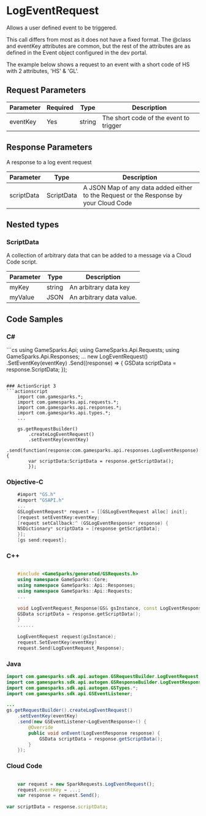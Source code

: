 
# LogEventRequest


Allows a user defined event to be triggered.

This call differs from most as it does not have a fixed format. The @class and eventKey attributes are common, but the rest of the attributes are as defined in the Event object configured in the dev portal.

The example below shows a request to an event with a short code of HS with 2 attributes, 'HS' & 'GL'.


## Request Parameters

Parameter | Required | Type | Description
--------- | -------- | ---- | -----------
eventKey | Yes | string | The short code of the event to trigger

## Response Parameters


A response to a log event request 

Parameter | Type | Description
--------- | ---- | -----------
scriptData | ScriptData | A JSON Map of any data added either to the Request or the Response by your Cloud Code

## Nested types

### ScriptData

A collection of arbitrary data that can be added to a message via a Cloud Code script.

Parameter | Type | Description
--------- | ---- | -----------
myKey | string | An arbitrary data key
myValue | JSON | An arbitrary data value.


## Code Samples

<h3>C#</h3>
```cs
	using GameSparks.Api;
	using GameSparks.Api.Requests;
	using GameSparks.Api.Responses;
	...
	new LogEventRequest()
		.SetEventKey(eventKey)
		.Send((response) => {
		GSData scriptData = response.ScriptData; 
		});

```

### ActionScript 3
```actionscript
	import com.gamesparks.*;
	import com.gamesparks.api.requests.*;
	import com.gamesparks.api.responses.*;
	import com.gamesparks.api.types.*;
	...
	
	gs.getRequestBuilder()
	    .createLogEventRequest()
		.setEventKey(eventKey)
		.send(function(response:com.gamesparks.api.responses.LogEventResponse):void {
		var scriptData:ScriptData = response.getScriptData(); 
		});

```

### Objective-C
```objectivec
	#import "GS.h"
	#import "GSAPI.h"
	...
	GSLogEventRequest* request = [[GSLogEventRequest alloc] init];
	[request setEventKey:eventKey;
	[request setCallback:^ (GSLogEventResponse* response) {
	NSDictionary* scriptData = [response getScriptData]; 
	}];
	[gs send:request];

```

### C++
```cpp

	#include <GameSparks/generated/GSRequests.h>
	using namespace GameSparks::Core;
	using namespace GameSparks::Api::Responses;
	using namespace GameSparks::Api::Requests;
	...
	
	void LogEventRequest_Response(GS& gsInstance, const LogEventResponse& response) {
	GSData scriptData = response.getScriptData(); 
	}
	......
	
	LogEventRequest request(gsInstance);
	request.SetEventKey(eventKey)
	request.Send(LogEventRequest_Response);
```

### Java
```java
import com.gamesparks.sdk.api.autogen.GSRequestBuilder.LogEventRequest;
import com.gamesparks.sdk.api.autogen.GSResponseBuilder.LogEventResponse;
import com.gamesparks.sdk.api.autogen.GSTypes.*;
import com.gamesparks.sdk.api.GSEventListener;

...
gs.getRequestBuilder().createLogEventRequest()
	.setEventKey(eventKey)
	.send(new GSEventListener<LogEventResponse>() {
		@Override
		public void onEvent(LogEventResponse response) {
			GSData scriptData = response.getScriptData(); 
		}
	});

```

### Cloud Code
```javascript

	var request = new SparkRequests.LogEventRequest();
	request.eventKey = ...;
	var response = request.Send();
	
var scriptData = response.scriptData; 
```


